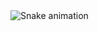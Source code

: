 <img src="https://raw.githubusercontent.com/AlexLamper/AlexLamper/output/snake.svg" alt="Snake animation" />

###
